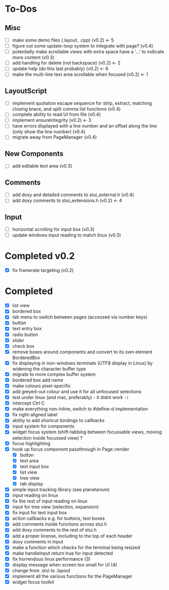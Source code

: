 # To-Dos

## Misc
- [ ] make some demo files (.layout, .cpp)                                                                                  (v0.2) <- 5
- [ ] figure out some update-loop system to integrate with page?                                                            (v0.4)
- [ ] potentially make scrollable views with extra space have a '...' to indicate more content                              (v0.3)
- [ ] add handling for delete (not backspace)                                                                               (v0.2) <- 2
- [ ] update help (do this last probably)                                                                                   (v0.2) <- 6
- [ ] make the multi-line text area scrollable when focused                                                                 (v0.2) <- 1

## LayoutScript
- [ ] implement quotation escape sequence for strip, extract, matching closing brace, and split comma list functions        (v0.4)
- [ ] complete ability to read UI from file                                                                                 (v0.4)
- [ ] implement ensureIntegrity                                                                                             (v0.2) <- 3
- [ ] have errors displayed with a line number and an offset along the line (only show the line number)                     (v0.4)
- [ ] migrate away from PageManager                                                                                         (v0.4)

## New Components
- [ ] add editable text area                                                                                                (v0.3)

## Comments
- [ ] add doxy and detailed comments to stui_external.h                                                                     (v0.4)
- [ ] add doxy comments to stui_extensions.h                                                                                (v0.2) <- 4

## Input
- [ ] horizontal scrolling for input box                                                                                    (v0.3)
- [ ] update windows input reading to match linux                                                                           (v0.3)

# Completed v0.2
- [x] fix framerate targeting                                                                                               (v0.2)

# Completed
- [x] list view
- [x] bordered box
- [x] tab menu to switch between pages (accessed via number keys)
- [x] button
- [x] text entry box
- [x] radio button
- [x] slider
- [x] check box
- [x] remove boxes around components and convert to its own element BorderedBox
- [x] fix displaying in non-windows terminals (UTF8 display in Linux) by widening the character buffer type
- [x] migrate to more complex buffer system
- [x] bordered box add name
- [x] make colours pixel-specific
- [x] add greyed-out colour and use it for all unfocused selections
- [x] test under linux (and mac, preferably) - it didnt work `:(`
- [x] intercept Ctrl C
- [x] make everything non-inline, switch to #define-d implementation
- [x] fix right-aligned label
- [x] ability to add shortcut bindings to callbacks
- [x] input system for components
- [x] widget focus system (shift-tabbing between focussable views, moving selection inside focussed view) ?
- [x] focus highlighting
- [x] hook up focus component passthrough in Page::render
    - [x] button
    - [x] text area
    - [x] text input box
    - [x] list view
    - [x] tree view
    - [x] tab display
- [x] simple input tracking library (see planetarium)
- [x] input reading on linux
- [x] fix the rest of input reading on linux
- [x] input for tree view (selection, expansion)
- [x] fix input for text input box
- [x] action callbacks e.g. for buttons, text boxes
- [x] add comments inside functions across stui.h
- [x] add doxy comments to the rest of stui.h
- [x] add a proper license, including to the top of each header
- [x] doxy comments in Input
- [x] make a function which checks for the terminal being resized
- [x] make handleInput return true for input detected
- [x] fix horrendous linux performance (3)
- [x] display message when screen too small for UI (4)
- [x] change from .stui to .layout
- [x] implement all the various functions for the PageManager
- [x] widget focus toolkit